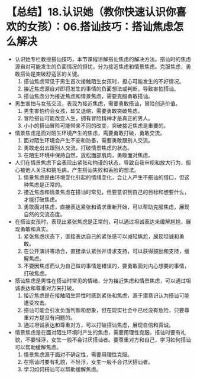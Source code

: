# 【总结】18.认识她（教你快速认识你喜欢的女孩）：06.搭讪技巧：搭讪焦虑怎么解决

-   认识她专栏教授搭讪技巧，本节课程讲解搭讪焦虑的解决方法。搭讪时的焦虑源自对可能发生的负面情况的担忧，分为接近焦虑和情景焦虑。克服焦虑，勇敢搭讪是突破舒适区的关键。
    1.  搭讪焦虑常见于男生首次接触陌生女孩时，担心可能发生的不好情况。
    2.  接近焦虑源自对即将发生的事情的负面想法或判断，导致害怕搭讪。
    3.  搭讪焦虑分为接近焦虑和情景焦虑，需要克服勇敢搭讪。
-   男生害怕与女孩交流，表现为接近焦虑，需要勇敢搭讪，冒险创造价值。
    1.  男生害怕约会女孩，却又退缩，需要勇敢突破焦虑。
    2.  冒险搭讪可能改变人生，拥有冒险精神才是真正的男人。
    3.  小小的搭讪冒险可能带来不同的改变，突破接近焦虑是重要的。
-   情景焦虑是面对陌生环境产生的焦虑，需要勇敢打破，勇敢交流。
    1.  面对陌生环境会产生不安和防备，需要勇敢跟别人交流。
    2.  勇敢走出去跟别人交流，打破情景焦虑的状态。
    3.  在陌生环境中保持自然，放松面部肌肉，勇敢面对焦虑。
-   人们在情景焦虑下会表现出紧张和拘谨的状态，导致自我审视和放大行为，担心被他人关注和挑毛病，产生搭讪失败和丢脸的想法。
    1.  情景焦虑是由环境变化引起的情绪变化，会让人产生不搭讪的借口，但这种焦虑是正常的。
    2.  接近焦虑和情景焦虑在搭讪时常见，但要意识到自己的目标和想要什么，才能打破焦虑。
    3.  勇敢面对焦虑，直接表达紧张和请求重新开始，可以帮助克服焦虑，展现自然的交流态度。
-   在搭讪女孩时，表现出紧张焦虑是正常的，可以通过坦诚表达来缓解尴尬，展现勇敢和真实。
    1.  紧张焦虑状态下，直接表达自己的紧张感可以减轻尴尬，展现坦诚和勇敢。
    2.  在公开演讲等场合，直接承认紧张并请求支持，可以获得鼓励和支持，缓解焦虑。
    3.  不要因焦虑而认为自己做的事情是错误的，要勇敢面对内心想要的事情，打破焦虑。
-   搭讪焦虑是男性在搭讪时常见的情绪，分为接近焦虑和情景焦虑，可以通过坦诚表达和尊重对方来打破。
    1.  接近焦虑是在接触陌生异性时感到紧张和焦虑，源于潜意识认为搭讪可能遭受攻击。
    2.  搭讪可能会引发负面判断和想象，但在现实社会中已经没有危险，只要尊重对方是没有问题的。
    3.  通过坦诚表达和尊重对方，可以打破搭讪焦虑，展现自信和真诚。
-   情景焦虑是在面对陌生环境时产生的焦虑，需要用理性克服。搭讪时要有礼貌，不要轻浮，女生一般不会讨厌搭讪者。要尊重对方和自己，学习如何搭讪可以帮助缓解焦虑。
    1.  情景焦虑源于面对不确定性，需要用理性克服。
    2.  在搭讪时要有礼貌，不轻浮，女生一般不会讨厌搭讪者。
    3.  学习如何搭讪可以帮助缓解焦虑。